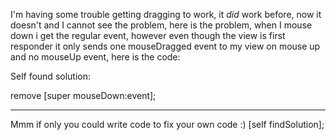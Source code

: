 

I'm having some trouble getting dragging to work, it *did* work before, now it doesn't and I cannot see the problem, here is the problem, when I mouse down i get the regular event, however even though the view is first responder it only sends one mouseDragged event to my view on mouse up and no mouseUp event, here is the code:

Self found solution:

remove     [super mouseDown:event];

----

Mmm if only you could write code to fix your own code :)    [self findSolution];